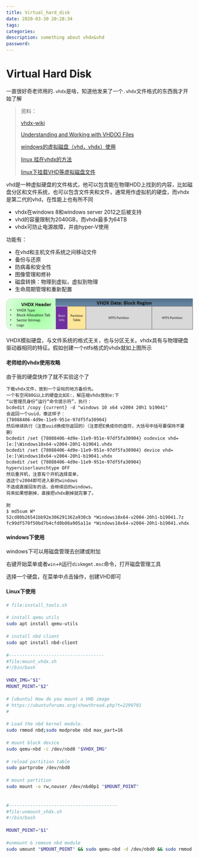 ```yaml
---
title: Virtual_hard_disk
date: 2020-03-30 20:28:34
tags:
categories:
description: something about vhdx&vhd
password:
---
```




# Virtual Hard Disk



一直很好奇老师用的`.vhdx`是啥，知道他发来了一个`.vhdx`文件格式的东西我才开始了解

> 资料：
>
> [vhdx-wiki](https://en.wikipedia.org/wiki/VHD_(file_format))
>
> [Understanding and Working with VHD(X) Files](https://www.altaro.com/hyper-v/understanding-working-vhdx-files/)
>
> [windows的虚拟磁盘（vhd，vhdx）使用](https://www.cnblogs.com/strayromeo/p/8872255.html)
>
> [linux 挂在vhdx的方法](https://gist.github.com/allenyllee/0a4c02952bf695470860b27369bbb60d)
>
> [linux下挂载VHD等虚拟磁盘文件](https://www.cnblogs.com/oloroso/p/6385398.html)
>
> 
>
> 





vhd是一种虚拟硬盘的文件格式，他可以包含能在物理HDD上找到的内容，比如磁盘分区和文件系统，也可以包含文件夹和文件，通常用作虚拟机的硬盘，而vhdx是第二代的vhd，在性能上也有所不同

* vhdx在windows 8和windows server 2012之后被支持
* vhd的容量限制为2040GB，而vhdx最多为64TB
* vhdx可防止电源故障，并由hyper-V使用



功能有：

* 在vhd和主机文件系统之间移动文件
* 备份与还原
* 防病毒和安全性
* 图像管理和修补
* 磁盘转换：物理到虚拟，虚拟到物理
* 生命周期管理和重新配置



![](Virtual-hard-disk/VHDX-Visual.png)



VHDX模拟硬盘，与文件系统的格式无关，也与分区无关。vhdx具有与物理硬盘驱动器相同的特征。假如创建一个ntfs格式的vhdx就如上图所示





#### 老师给的vhdx使用攻略

由于我的硬盘快炸了就不实验这个了

```
下载vhdx文件，放到一个妥帖的地方备份先。
一个有空闲80G以上的硬盘比如E:，解压缩vhdx放到e:下
“以管理员身份”运行“命令提示符”，执行：
bcdedit /copy {current} -d "windows 10 x64 v2004 20h1 b19041"
会返回一个uuid，像这样子：
{78088406-4d9e-11e9-951e-97df5fa30904}
然后继续执行（注意uuid换成你返回的）（注意把E换成你的盘符，大括号中括号要保持不要删）
bcdedit /set {78088406-4d9e-11e9-951e-97df5fa30904} osdevice vhd=[e:]\Windows10x64-v2004-20h1-b19041.vhdx
bcdedit /set {78088406-4d9e-11e9-951e-97df5fa30904} device vhd=[e:]\Windows10x64-v2004-20h1-b19041.vhdx
bcdedit /set {78088406-4d9e-11e9-951e-97df5fa30904} hypervisorlaunchtype OFF
然后重开机，注意有个开机选择菜单，
选这个v2004即可进入新的windows
不选或直接回车的话，会继续旧的windows。
将来如果想删掉，直接把vhdx删掉就完事了。

附
$ md5sum W*
52cd80b26541bb92e306291362a930cb *Windows10x64-v2004-20h1-b19041.7z
fc99df570f50bd7b4cfd0b08a905a11e *Windows10x64-v2004-20h1-b19041.vhdx

```





#### windows下使用

windows下可以用磁盘管理去创建或附加

右键开始菜单或者`win`+`R`运行`diskmgmt.msc`命令，打开磁盘管理工具

选择一个硬盘，在菜单中点击操作，创建VHD即可



#### Linux下使用



```sh
# file:install_tools.sh

# install qemu utils
sudo apt install qemu-utils

# install nbd client
sudo apt install nbd-client

#------------------------------------
#file:mount_vhdx.sh
#!/bin/bash

VHDX_IMG="$1"
MOUNT_POINT="$2"

# [ubuntu] How do you mount a VHD image
# https://ubuntuforums.org/showthread.php?t=2299701
# 

# Load the nbd kernel module.
sudo rmmod nbd;sudo modprobe nbd max_part=16

# mount block device
sudo qemu-nbd -c /dev/nbd0 "$VHDX_IMG"

# reload partition table
sudo partprobe /dev/nbd0

# mount partition
sudo mount -o rw,nouser /dev/nbd0p1 "$MOUNT_POINT"


#-----------------------------------------
#file:unmount_vhdx.sh
#!/bin/bash

MOUNT_POINT="$1"

#unmount & remove nbd module
sudo umount "$MOUNT_POINT" && sudo qemu-nbd -d /dev/nbd0 && sudo rmmod nbd

```





